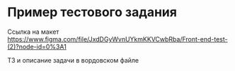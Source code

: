 # Пример тестового задания

Ссылка на макет https://www.figma.com/file/JxdDGyWvnUYkmKKVCwbRba/Front-end-test-(2)?node-id=0%3A1

ТЗ и описание задачи в вордовском файле
